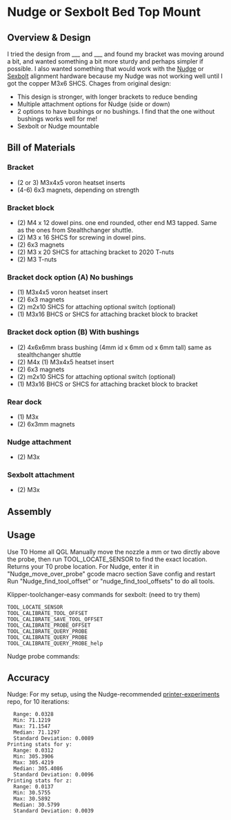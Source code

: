 # Nudge or Sexbolt Bed Top Mount



## Overview & Design
I tried the design from ___ and ___ and found my bracket was moving around a bit, and wanted something a bit more sturdy and perhaps simpler if possible.  I also wanted something that would work with the [Nudge](https://github.com/zruncho3d/nudge/blob/main/README.md) or [Sexbolt](https://mods.vorondesign.com/details/t1DBVlcUBbdEK6habEsVzg) alignment hardware because my Nudge was not working well until I got the copper M3x6 SHCS. 
Chages from original design:
* This design is stronger, with longer brackets to reduce bending
* Multiple attachment options for Nudge (side or down)
* 2 options to have bushings or no bushings.  I find that the one without bushings works well for me!
* Sexbolt or Nudge mountable

## Bill of Materials
### Bracket
* (2 or 3) M3x4x5 voron heatset inserts
* (4-6) 6x3 magnets, depending on strength
### Bracket block
* (2) M4 x 12 dowel pins. one end rounded, other end M3 tapped.  Same as the ones from Stealthchanger shuttle.
* (2) M3 x 16 SHCS for screwing in dowel pins.
* (2) 6x3 magnets
* (2) M3 x 20 SHCS for attaching bracket to 2020 T-nuts
* (2) M3 T-nuts
### Bracket dock option (A) No bushings
* (1) M3x4x5 voron heatset insert
* (2) 6x3 magnets
* (2) m2x10 SHCS for attaching optional switch (optional)
* (1) M3x16 BHCS or SHCS for attaching bracket block to bracket
### Bracket dock option (B) With bushings
* (2) 4x6x6mm brass bushing (4mm id x 6mm od x 6mm tall) same as stealthchanger shuttle
* (2) M4x (1) M3x4x5 heatset insert
* (2) 6x3 magnets
* (2) m2x10 SHCS for attaching optional switch (optional)
* (1) M3x16 BHCS or SHCS for attaching bracket block to bracket
### Rear dock
* (1) M3x
* (2) 6x3mm magnets
  
### Nudge attachment
* (2) M3x
### Sexbolt attachment
* (2) M3x
  
## Assembly

## Usage


Use T0
Home all
QGL
Manually move the nozzle a mm or two dirctly above the probe, then run
TOOL_LOCATE_SENSOR
to find the exact location. Returns your T0 probe location. 
For Nudge, enter it in "Nudge_move_over_probe" gcode macro section
Save config and restart 
Run "Nudge_find_tool_offset" or "nudge_find_tool_offsets" to do all tools.


Klipper-toolchanger-easy commands for sexbolt: (need to try them)
```
TOOL_LOCATE_SENSOR
TOOL_CALIBRATE_TOOL_OFFSET
TOOL_CALIBRATE_SAVE_TOOL_OFFSET
TOOL_CALIBRATE_PROBE_OFFSET
TOOL_CALIBRATE_QUERY_PROBE
TOOL_CALIBRATE_QUERY_PROBE
TOOL_CALIBRATE_QUERY_PROBE_help
```

Nudge probe commands:

## Accuracy
Nudge: For my setup, using the Nudge-recommended [printer-experiments](https://github.com/zruncho3d/printer-experiments) repo, for 10 iterations:
```Printing stats for x:
  Range: 0.0328
  Min: 71.1219
  Max: 71.1547
  Median: 71.1297
  Standard Deviation: 0.0089
Printing stats for y:
  Range: 0.0312
  Min: 305.3906
  Max: 305.4219
  Median: 305.4086
  Standard Deviation: 0.0096
Printing stats for z:
  Range: 0.0137
  Min: 30.5755
  Max: 30.5892
  Median: 30.5799
  Standard Deviation: 0.0039
```




